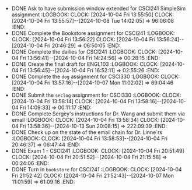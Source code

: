 - DONE Ask to have submission window extended for CSCI241 SimpleSim assignment
  :LOGBOOK:
  CLOCK: [2024-10-04 Fri 13:55:50]
  CLOCK: [2024-10-04 Fri 13:55:57]--[2024-10-08 Tue 14:02:05] =>  96:06:08
  :END:
- DONE Complete the Bookstore assignment for CSCI241
  :LOGBOOK:
  CLOCK: [2024-10-04 Fri 13:56:22]
  CLOCK: [2024-10-04 Fri 13:56:24]--[2024-10-04 Fri 20:46:29] =>  06:50:05
  :END:
- DONE Complete the dailies for CSCI241
  :LOGBOOK:
  CLOCK: [2024-10-04 Fri 13:56:41]--[2024-10-04 Fri 14:24:56] =>  00:28:15
  :END:
- DONE Create the final draft for ENGL103
  :LOGBOOK:
  CLOCK: [2024-10-04 Fri 13:56:45]--[2024-10-04 Fri 16:52:11] =>  02:55:26
  :END:
- DONE Complete the `dog` assignment for CSCI330
  :LOGBOOK:
  CLOCK: [2024-10-04 Fri 13:57:16]--[2024-10-07 Mon 11:02:02] =>  69:04:46
  :END:
- DONE Submit the `seclog` assignment for CSCI330
  :LOGBOOK:
  CLOCK: [2024-10-04 Fri 13:58:14]
  CLOCK: [2024-10-04 Fri 13:58:16]--[2024-10-04 Fri 14:09:33] =>  00:11:17
  :END:
- DONE Complete Sergey's instructions for Dr. Wang and submit them via email
  :LOGBOOK:
  CLOCK: [2024-10-04 Fri 13:58:34]
  CLOCK: [2024-10-04 Fri 13:58:36]--[2024-10-13 Sun 20:08:15] =>  222:09:39
  :END:
- DONE Check up on the state of the email chain for Dr. Linne`rs
  :LOGBOOK:
  CLOCK: [2024-10-04 Fri 13:58:53]--[2024-10-04 Fri 20:46:37] =>  06:47:44
  :END:
- DONE Exam 1 - CSCI241
  :LOGBOOK:
  CLOCK: [2024-10-04 Fri 20:51:49]
  CLOCK: [2024-10-04 Fri 20:51:52]--[2024-10-04 Fri 21:15:58] =>  00:24:06
  :END:
- DONE Turn in `bookstore` for CSCI241
  :LOGBOOK:
  CLOCK: [2024-10-04 Fri 21:52:42]
  CLOCK: [2024-10-04 Fri 21:52:43]--[2024-10-07 Mon 11:01:59] =>  61:09:16
  :END: